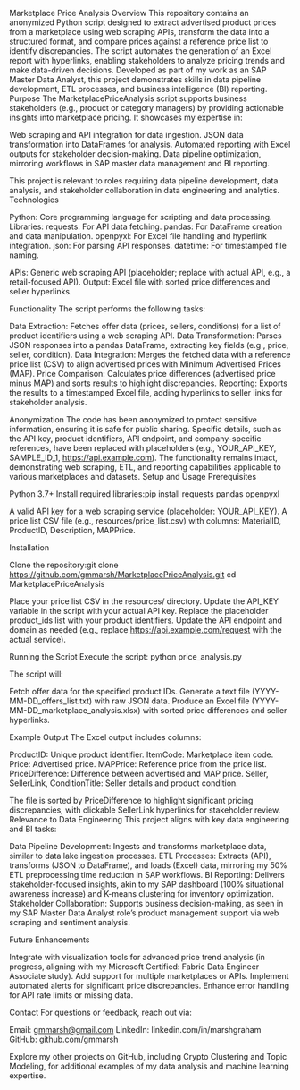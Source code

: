 Marketplace Price Analysis
Overview
This repository contains an anonymized Python script designed to extract advertised product prices from a marketplace using web scraping APIs, transform the data into a structured format, and compare prices against a reference price list to identify discrepancies. The script automates the generation of an Excel report with hyperlinks, enabling stakeholders to analyze pricing trends and make data-driven decisions. Developed as part of my work as an SAP Master Data Analyst, this project demonstrates skills in data pipeline development, ETL processes, and business intelligence (BI) reporting.
Purpose
The MarketplacePriceAnalysis script supports business stakeholders (e.g., product or category managers) by providing actionable insights into marketplace pricing. It showcases my expertise in:

Web scraping and API integration for data ingestion.
JSON data transformation into DataFrames for analysis.
Automated reporting with Excel outputs for stakeholder decision-making.
Data pipeline optimization, mirroring workflows in SAP master data management and BI reporting.

This project is relevant to roles requiring data pipeline development, data analysis, and stakeholder collaboration in data engineering and analytics.
Technologies

Python: Core programming language for scripting and data processing.
Libraries:
requests: For API data fetching.
pandas: For DataFrame creation and data manipulation.
openpyxl: For Excel file handling and hyperlink integration.
json: For parsing API responses.
datetime: For timestamped file naming.


APIs: Generic web scraping API (placeholder; replace with actual API, e.g., a retail-focused API).
Output: Excel file with sorted price differences and seller hyperlinks.

Functionality
The script performs the following tasks:

Data Extraction: Fetches offer data (prices, sellers, conditions) for a list of product identifiers using a web scraping API.
Data Transformation: Parses JSON responses into a pandas DataFrame, extracting key fields (e.g., price, seller, condition).
Data Integration: Merges the fetched data with a reference price list (CSV) to align advertised prices with Minimum Advertised Prices (MAP).
Price Comparison: Calculates price differences (advertised price minus MAP) and sorts results to highlight discrepancies.
Reporting: Exports the results to a timestamped Excel file, adding hyperlinks to seller links for stakeholder analysis.

Anonymization
The code has been anonymized to protect sensitive information, ensuring it is safe for public sharing. Specific details, such as the API key, product identifiers, API endpoint, and company-specific references, have been replaced with placeholders (e.g., YOUR_API_KEY, SAMPLE_ID_1, https://api.example.com). The functionality remains intact, demonstrating web scraping, ETL, and reporting capabilities applicable to various marketplaces and datasets.
Setup and Usage
Prerequisites

Python 3.7+
Install required libraries:pip install requests pandas openpyxl


A valid API key for a web scraping service (placeholder: YOUR_API_KEY).
A price list CSV file (e.g., resources/price_list.csv) with columns: MaterialID, ProductID, Description, MAPPrice.

Installation

Clone the repository:git clone https://github.com/gmmarsh/MarketplacePriceAnalysis.git
cd MarketplacePriceAnalysis


Place your price list CSV in the resources/ directory.
Update the API_KEY variable in the script with your actual API key.
Replace the placeholder product_ids list with your product identifiers.
Update the API endpoint and domain as needed (e.g., replace https://api.example.com/request with the actual service).

Running the Script
Execute the script:
python price_analysis.py

The script will:

Fetch offer data for the specified product IDs.
Generate a text file (YYYY-MM-DD_offers_list.txt) with raw JSON data.
Produce an Excel file (YYYY-MM-DD_marketplace_analysis.xlsx) with sorted price differences and seller hyperlinks.

Example Output
The Excel output includes columns:

ProductID: Unique product identifier.
ItemCode: Marketplace item code.
Price: Advertised price.
MAPPrice: Reference price from the price list.
PriceDifference: Difference between advertised and MAP price.
Seller, SellerLink, ConditionTitle: Seller details and product condition.

The file is sorted by PriceDifference to highlight significant pricing discrepancies, with clickable SellerLink hyperlinks for stakeholder review.
Relevance to Data Engineering
This project aligns with key data engineering and BI tasks:

Data Pipeline Development: Ingests and transforms marketplace data, similar to data lake ingestion processes.
ETL Processes: Extracts (API), transforms (JSON to DataFrame), and loads (Excel) data, mirroring my 50% ETL preprocessing time reduction in SAP workflows.
BI Reporting: Delivers stakeholder-focused insights, akin to my SAP dashboard (100% situational awareness increase) and K-means clustering for inventory optimization.
Stakeholder Collaboration: Supports business decision-making, as seen in my SAP Master Data Analyst role’s product management support via web scraping and sentiment analysis.

Future Enhancements

Integrate with visualization tools for advanced price trend analysis (in progress, aligning with my Microsoft Certified: Fabric Data Engineer Associate study).
Add support for multiple marketplaces or APIs.
Implement automated alerts for significant price discrepancies.
Enhance error handling for API rate limits or missing data.

Contact
For questions or feedback, reach out via:

Email: gmmarsh@gmail.com
LinkedIn: linkedin.com/in/marshgraham
GitHub: github.com/gmmarsh

Explore my other projects on GitHub, including Crypto Clustering and Topic Modeling, for additional examples of my data analysis and machine learning expertise.
